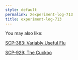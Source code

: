 ```yaml
---
style: default
permalink: Xexperiment-log-713
title: experiment-log-713
---
```

You may also like:

[SCP-383: Variably Useful Flu](http://scp-wiki.net/scp-383)

[SCP-929: The Cuckoo](http://scp-wiki.net/scp-929)
